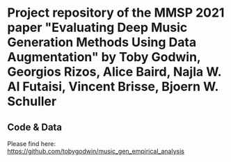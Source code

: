 # Project repository of the MMSP 2021 paper "Evaluating Deep Music Generation Methods Using Data Augmentation" by Toby Godwin, Georgios Rizos, Alice Baird, Najla W. Al Futaisi, Vincent Brisse, Bjoern W. Schuller

## Code & Data
Please find here: https://github.com/tobygodwin/music_gen_empirical_analysis
